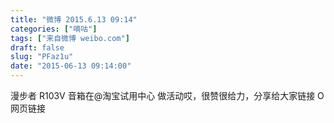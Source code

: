 ```yaml
---
title: "微博 2015.6.13 09:14"
categories: ["嘀咕"]
tags: ["来自微博 weibo.com"]
draft: false
slug: "PFaz1u"
date: "2015-06-13 09:14:00"
---
```


<p>漫步者 R103V 音箱在@淘宝试用中心   做活动哎，很赞很给力，分享给大家链接 O网页链接 ​​​​</p>
